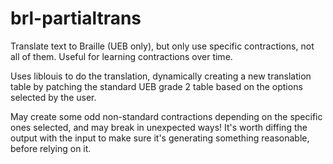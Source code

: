 # brl-partialtrans
Translate text to Braille (UEB only), but only use specific contractions, not all of them.
Useful for learning contractions over time.

Uses liblouis to do the translation, dynamically creating a new translation
table by patching the standard UEB grade 2 table based on the options selected
by the user.

May create some odd non-standard contractions depending on the specific ones
selected, and may break in unexpected ways! It's worth diffing the output with
the input to make sure it's generating something reasonable, before relying on
it.

